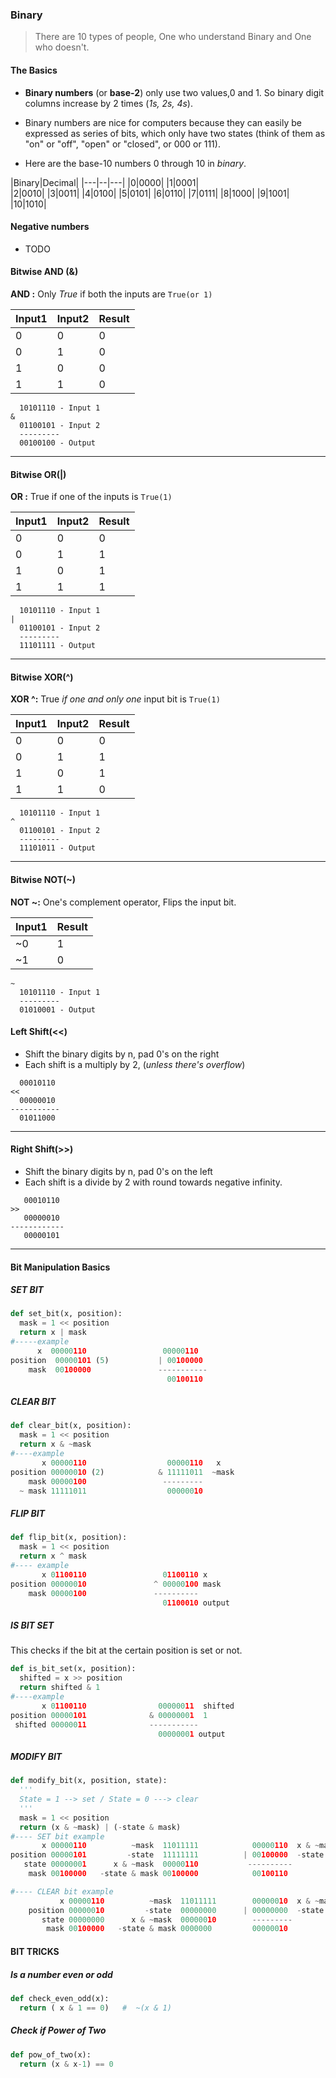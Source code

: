 ### Binary
> There are 10 types of people, One who understand Binary and One who doesn't.

#### The Basics
- **Binary numbers** (or **base-2**) only use two values,0 and 1. So binary digit columns increase by 2 times (_1s, 2s, 4s_).

- Binary numbers are nice for computers because they can easily be expressed as series of bits, which only have two states (think of them as "on" or "off", "open" or "closed", or 000 or 111).  

- Here are the base-10 numbers 0 through 10 in _binary_.

|Binary|Decimal|
|---|--|---|
|0|0000|
|1|0001|        
|2|0010|
|3|0011|
|4|0100|
|5|0101|
|6|0110|
|7|0111|
|8|1000|
|9|1001|
|10|1010|

#### Negative numbers
 - TODO


#### Bitwise AND (&)
   **AND :** Only _True_ if both the inputs are `True(or 1)`

  |Input1|Input2|Result|
  |---|--|-------|
  |0|0| 0|
  |0|1| 0|
  |1|0| 0|
  |1|1| 0|

  ```
    10101110 - Input 1
  &  
    01100101 - Input 2
    ---------
    00100100 - Output
  ```
------------------------------------------------------------  
#### Bitwise OR(|)
**OR :** True if one of the inputs is `True(1)`

|Input1|Input2|Result|
|---|--|-------|
|0|0| 0|
|0|1| 1|
|1|0| 1|
|1|1| 1|

```
  10101110 - Input 1
|  
  01100101 - Input 2
  ---------
  11101111 - Output
```

----------------------------

#### Bitwise XOR(^)
**XOR ^:** True _if one and only one_ input bit is `True(1)`

|Input1|Input2|Result|
|---|--|-------|
|0|0| 0|
|0|1| 1|
|1|0| 1|
|1|1| 0|

```
  10101110 - Input 1
^  
  01100101 - Input 2
  ---------
  11101011 - Output
```
__________________________________
#### Bitwise NOT(~)
**NOT ~:** One's complement operator, Flips the input bit.

|Input1|Result|
|---|--|
|~0|1|
|~1|0|

```
~
  10101110 - Input 1
  ---------
  01010001 - Output
```
#### Left Shift(<<)
- Shift the binary digits by n, pad 0's on the right
- Each shift is a multiply by 2, (_unless there's overflow_)

```
  00010110
<<
  00000010
-----------
  01011000  
```

-----------------------------------
#### Right Shift(>>)
- Shift the binary digits by n, pad 0's on the left
- Each shift is a divide by 2 with round towards negative infinity.

```
   00010110
>>
   00000010
------------
   00000101
```
-----------------------------------

#### Bit Manipulation Basics

##### SET BIT

```python
def set_bit(x, position):
  mask = 1 << position
  return x | mask
#-----example
      x  00000110                 00000110   
position  00000101 (5)           | 00100000
    mask  00100000               -----------
                                   00100110
```
##### CLEAR BIT

```python
def clear_bit(x, position):
  mask = 1 << position
  return x & ~mask
#----example
       x 00000110                  00000110   x
position 00000010 (2)            & 11111011  ~mask
    mask 00000100                 ---------
  ~ mask 11111011                  00000010
```

##### FLIP BIT

```python
def flip_bit(x, position):
  mask = 1 << position
  return x ^ mask
#---- example
       x 01100110                 01100110 x
position 00000010               ^ 00000100 mask
    mask 00000100               ----------
                                  01100010 output
```
##### IS BIT SET
This checks if the bit at the certain position is set or not.
```python
def is_bit_set(x, position):
  shifted = x >> position
  return shifted & 1
#----example
       x 01100110                00000011  shifted   
position 00000101              & 00000001  1
 shifted 00000011              -----------
                                 00000001 output
```

##### MODIFY BIT
```python
def modify_bit(x, position, state):
  '''
  State = 1 --> set / State = 0 ---> clear
  '''
  mask = 1 << position
  return (x & ~mask) | (-state & mask)
#---- SET bit example
       x 00000110          ~mask  11011111            00000110  x & ~mask
position 00000101         -state  11111111          | 00100000  -state & mask
   state 00000001      x & ~mask  00000110           ----------
    mask 00100000   -state & mask 00100000            00100110

#---- CLEAR bit example
           x 00000110          ~mask  11011111        00000010  x & ~mask
    position 00000010         -state  00000000      | 00000000  -state & mask
       state 00000000      x & ~mask  00000010        ---------
        mask 00100000   -state & mask 0000000         00000010
```

#### BIT TRICKS

##### Is a number even or odd

```python
def check_even_odd(x):
  return ( x & 1 == 0)   #  ~(x & 1)
```
##### Check if Power of Two
```python
def pow_of_two(x):
  return (x & x-1) == 0
```
